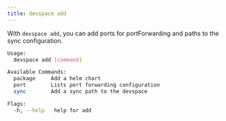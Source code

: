 ```yaml
---
title: devspace add
---
```


With `devspace add`, you can add ports for portForwarding and paths to the sync configuration.

```bash
Usage:
  devspace add [command]

Available Commands:
  package     Add a helm chart
  port        Lists port forwarding configuration
  sync        Add a sync path to the devspace

Flags:
  -h, --help   help for add
```
